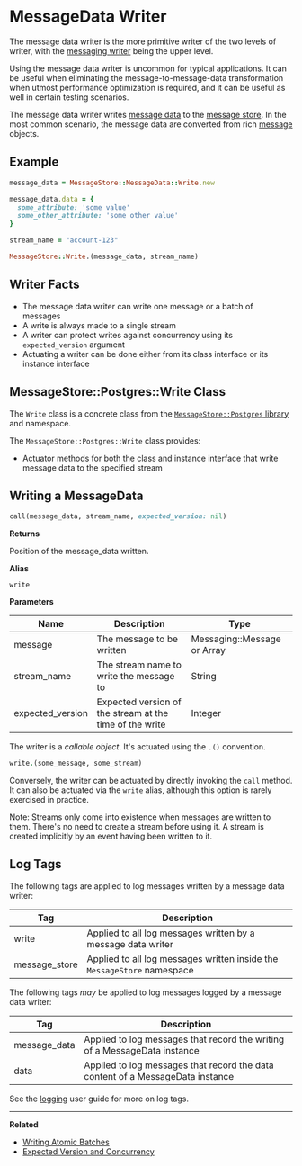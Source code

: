 # MessageData Writer

The message data writer is the more primitive writer of the two levels of writer, with the [messaging writer](./messaging-writer.md) being the upper level.

Using the message data writer is uncommon for typical applications. It can be useful when eliminating the message-to-message-data transformation when utmost performance optimization is required, and it can be useful as well in certain testing scenarios.

The message data writer writes [message data](/user-guide/messages-and-message-data/message-data.md) to the [message store](/user-guide/message-store). In the most common scenario, the message data are converted from rich [message](/user-guide/messages-and-message-data/messages.md) objects.

## Example

``` ruby
message_data = MessageStore::MessageData::Write.new

message_data.data = {
  some_attribute: 'some value'
  some_other_attribute: 'some other value'
}

stream_name = "account-123"

MessageStore::Write.(message_data, stream_name)
```

## Writer Facts

- The message data writer can write one message or a batch of messages
- A write is always made to a single stream
- A writer can protect writes against concurrency using its `expected_version` argument
- Actuating a writer can be done either from its class interface or its instance interface

## MessageStore::Postgres::Write Class

The `Write` class is a concrete class from the [`MessageStore::Postgres` library](../libraries.md#message-store-postgres) and namespace.

The `MessageStore::Postgres::Write` class provides:

- Actuator methods for both the class and instance interface that write message data to the specified stream

## Writing a MessageData

``` ruby
call(message_data, stream_name, expected_version: nil)
```
**Returns**

Position of the message_data written.

**Alias**

`write`

**Parameters**

| Name | Description | Type |
| --- | --- | --- |
| message | The message to be written | Messaging::Message or Array |
| stream_name | The stream name to write the message to | String |
| expected_version | Expected version of the stream at the time of the write | Integer |

The writer is a _callable object_. It's actuated using the `.()` convention.

``` ruby
write.(some_message, some_stream)
```

Conversely, the writer can be actuated by directly invoking the `call` method. It can also be actuated via the `write` alias, although this option is rarely exercised in practice.

<div class="note custom-block">
  <p>
    Note: Streams only come into existence when messages are written to them. There's no need to create a stream before using it. A stream is created implicitly by an event having been written to it.
  </p>
</div>

## Log Tags

The following tags are applied to log messages written by a message data writer:

| Tag | Description |
| --- | --- |
| write | Applied to all log messages written by a message data writer |
| message_store | Applied to all log messages written inside the `MessageStore` namespace |

The following tags _may_ be applied to log messages logged by a message data writer:

| Tag | Description |
| --- | --- |
| message_data | Applied to log messages that record the writing of a MessageData instance |
| data | Applied to log messages that record the data content of a MessageData instance |

See the [logging](./logging/) user guide for more on log tags.

- - -
**Related**

- [Writing Atomic Batches](./atomic-batches.md)
- [Expected Version and Concurrency](./expected-version.md)
